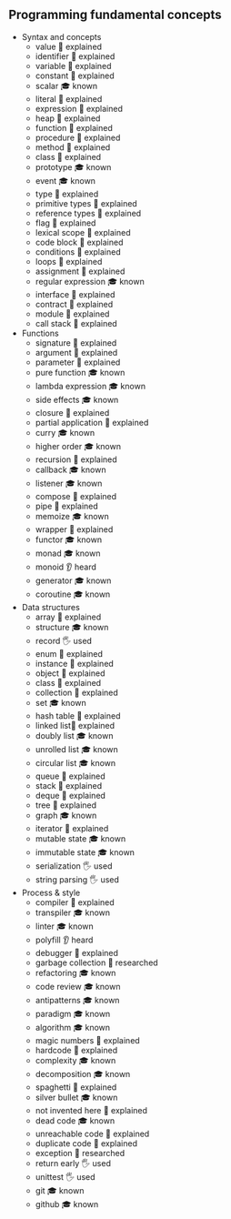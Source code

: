 
## Programming fundamental concepts
- Syntax and concepts
  - value 🙋 explained
  - identifier 🙋 explained
  - variable 🙋 explained
  - constant 🙋 explained
  - scalar 🎓 known
  - literal 🙋 explained
  - expression 🙋 explained
  - heap 🙋 explained
  - function 🙋 explained
  - procedure 🙋 explained
  - method 🙋 explained
  - class 🙋 explained
  - prototype 🎓 known
  - event 🎓 known
  - type 🙋 explained
  - primitive types 🙋 explained
  - reference types 🙋 explained
  - flag 🙋 explained
  - lexical scope 🙋 explained
  - code block 🙋 explained
  - conditions 🙋 explained
  - loops 🙋 explained
  - assignment 🙋 explained
  - regular expression 🎓 known
  - interface 🙋 explained
  - contract 🙋 explained
  - module 🙋 explained
  - call stack 🙋 explained
- Functions
  - signature 🙋 explained
  - argument 🙋 explained
  - parameter 🙋 explained
  - pure function 🎓 known
  - lambda expression 🎓 known
  - side effects 🎓 known
  - closure 🙋 explained
  - partial application 🙋 explained
  - curry 🎓 known
  - higher order 🎓 known
  - recursion 🙋 explained
  - callback 🎓 known
  - listener 🎓 known
  - compose 🙋 explained
  - pipe 🙋 explained
  - memoize 🎓 known
  - wrapper 🙋 explained
  - functor 🎓 known
  - monad 🎓 known
  - monoid 👂 heard
  - generator 🎓 known
  - coroutine 🎓 known
- Data structures
  - array 🙋 explained
  - structure 🎓 known
  - record 🖐️ used
  - enum 🙋 explained
  - instance 🙋 explained
  - object 🙋 explained
  - class 🙋 explained
  - collection 🙋 explained
  - set 🎓 known
  - hash table 🙋 explained
  - linked list🙋 explained
  - doubly list 🎓 known
  - unrolled list 🎓 known
  - circular list 🎓 known
  - queue 🙋 explained
  - stack 🙋 explained
  - deque 🙋 explained
  - tree 🙋 explained
  - graph 🎓 known
  - iterator 🙋 explained
  - mutable state 🎓 known
  - immutable state 🎓 known
  - serialization 🖐️ used
  - string parsing 🖐️ used
- Process & style
  - compiler 🙋 explained
  - transpiler 🎓 known
  - linter 🎓 known
  - polyfill 👂 heard
  - debugger 🙋 explained
  - garbage collection 🔬 researched
  - refactoring 🎓 known
  - code review 🎓 known
  - antipatterns 🎓 known
  - paradigm 🎓 known
  - algorithm 🎓 known
  - magic numbers 🙋 explained
  - hardcode 🙋 explained
  - complexity 🎓 known
  - decomposition 🎓 known
  - spaghetti 🙋 explained
  - silver bullet 🎓 known
  - not invented here 🙋 explained
  - dead code 🎓 known
  - unreachable code 🙋 explained
  - duplicate code 🙋 explained
  - exception 🔬 researched
  - return early 🖐️ used
  - unittest 🖐️ used
  - git 🎓 known
  - github 🎓 known
